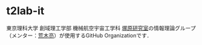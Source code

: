 # t2lab-it

東京理科大学 創域理工学部 機械航空宇宙工学科 [塚原研究室](https://www.rs.tus.ac.jp/~t2lab/index-j.html)の情報理論グループ（メンター：[荒木亮](https://ryo-araki.github.io/)）が使用するGitHub Organizationです．

<!--
## 🔓公開リポジトリ

- 📚[lab_tutorial](https://github.com/t2lab-it/lab_tutorial)：研究室チュートリアル
 -->
